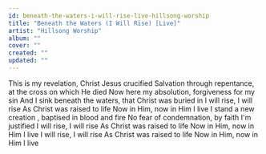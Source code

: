 ```yaml
---
id: beneath-the-waters-i-will-rise-live-hillsong-worship
title: "Beneath the Waters (I Will Rise) [Live]"
artist: "Hillsong Worship"
album: ""
cover: ""
created: ""
updated: ""
---
```


This is my revelation, Christ Jesus crucified
Salvation through repentance, at the cross on which He died
Now here my absolution, forgiveness for my sin
And I sink beneath the waters, that Christ was buried in
I will rise, I will rise
As Christ was raised to life
Now in Him, now in Him
I live
I stand a new creation
, baptised in blood and fire
No fear of condemnation, by faith I'm justified
I will rise, I will rise
As Christ was raised to life
Now in Him, now in Him
I live
I will rise, I will rise
As Christ was raised to life
Now in Him, now in Him
I live